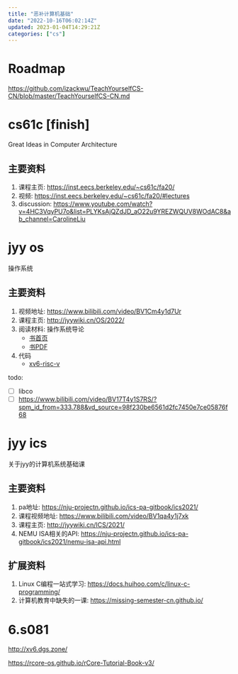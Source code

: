 ```yaml
---
title: "恶补计算机基础"
date: "2022-10-16T06:02:14Z"
updated: 2023-01-04T14:29:21Z
categories: ["cs"]
---
```

# Roadmap

https://github.com/izackwu/TeachYourselfCS-CN/blob/master/TeachYourselfCS-CN.md

# cs61c [finish]

Great Ideas in Computer Architecture

## 主要资料

1. 课程主页: https://inst.eecs.berkeley.edu/~cs61c/fa20/
2. 视频: https://inst.eecs.berkeley.edu/~cs61c/fa20/#lectures
3. discussion: https://www.youtube.com/watch?v=4HC3VqyPU7o&list=PLYKsAjQZdJD_aO22u9YREZWQUV8WOdAC8&ab_channel=CarolineLiu


#  jyy os

操作系统

## 主要资料

1. 视频地址: https://www.bilibili.com/video/BV1Cm4y1d7Ur
2. 课程主页: http://jyywiki.cn/OS/2022/
3. 阅读材料: 操作系统导论
    - [书首页](https://pages.cs.wisc.edu/~remzi/OSTEP/)
	- [书PDF](https://github.com/remzi-arpacidusseau/ostep-translations/tree/master/chinese)
4. 代码
	- [xv6-risc-v](https://github.com/mit-pdos/xv6-riscv)

todo:

- [ ] libco
- [ ] https://www.bilibili.com/video/BV17T4y1S7RS/?spm_id_from=333.788&vd_source=98f230be6561d2fc7450e7ce05876f68

#  jyy ics

关于jyy的计算机系统基础课

## 主要资料
1. pa地址: https://nju-projectn.github.io/ics-pa-gitbook/ics2021/
6. 课程视频地址: https://www.bilibili.com/video/BV1qa4y1j7xk
7. 课程主页: http://jyywiki.cn/ICS/2021/
8. NEMU ISA相关的API: https://nju-projectn.github.io/ics-pa-gitbook/ics2021/nemu-isa-api.html

## 扩展资料

1. Linux C编程一站式学习: https://docs.huihoo.com/c/linux-c-programming/
2. 计算机教育中缺失的一课: https://missing-semester-cn.github.io/




# 6.s081

http://xv6.dgs.zone/


https://rcore-os.github.io/rCore-Tutorial-Book-v3/

